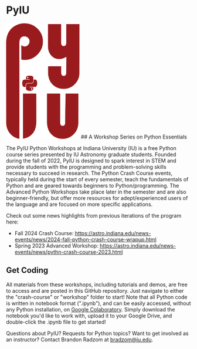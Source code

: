 # PyIU
<img src="pyiu.png" width="200" height="315">
## A Workshop Series on Python Essentials

The PyIU Python Workshops at Indiana University (IU) is a free Python course series presented by IU Astronomy graduate students. Founded during the fall of 2022, PyIU is designed to spark interest in STEM and provide students with the programming and problem-solving skills necessary to succeed in research. The Python Crash Course events, typically held during the start of every semester, teach the fundamentals of Python and are geared towards beginners to Python/programming. The Advanced Python Workshops take place later in the semester and are also beginner-friendly, but offer more resources for adept/experienced users of the language and are focused on more specific applications.

Check out some news highlights from previous iterations of the program here:
- Fall 2024 Crash Course: <a href="astro.indiana.edu/news-events/news/2024-fall-python-crash-course-wrapup.html">https://astro.indiana.edu/news-events/news/2024-fall-python-crash-course-wrapup.html</a>
- Spring 2023 Advanced Workshop: <a href="astro.indiana.edu/news-events/news/2024-fall-python-crash-course-wrapup.html">https://astro.indiana.edu/news-events/news/pythn-crash-course-2023.html</a>

## Get Coding

All materials from these workshops, including tutorials and demos, are free to access and are posted in this GitHub repository. Just navigate to either the "crash-course" or "workshop" folder to start! Note that all Python code is written in notebook format (".ipynb"), and can be easily accessed, without any Python installation, on <a href="https://colab.google/">Google Colaboratory</a>. Simply download the notebook you'd like to work with, upload it to your Google Drive, and double-click the .ipynb file to get started!

Questions about PyIU? Requests for Python topics? Want to get involved as an instructor? Contact Brandon Radzom at <a href="bradzom@iu.edu">bradzom@iu.edu</a>.
